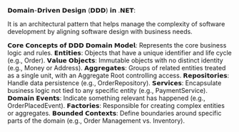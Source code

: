 𝗗𝗼𝗺𝗮𝗶𝗻-𝗗𝗿𝗶𝘃𝗲𝗻 𝗗𝗲𝘀𝗶𝗴𝗻 (𝗗𝗗𝗗) 𝗶𝗻 .𝗡𝗘𝗧:

It is an architectural pattern that helps manage the complexity of software development by aligning software design with business needs. 

𝗖𝗼𝗿𝗲 𝗖𝗼𝗻𝗰𝗲𝗽𝘁𝘀 𝗼𝗳 𝗗𝗗𝗗
𝗗𝗼𝗺𝗮𝗶𝗻 𝗠𝗼𝗱𝗲𝗹: Represents the core business logic and rules.
𝗘𝗻𝘁𝗶𝘁𝗶𝗲𝘀: Objects that have a unique identifier and life cycle (e.g., Order).
𝗩𝗮𝗹𝘂𝗲 𝗢𝗯𝗷𝗲𝗰𝘁𝘀: Immutable objects with no distinct identity (e.g., Money or Address).
𝗔𝗴𝗴𝗿𝗲𝗴𝗮𝘁𝗲𝘀: Groups of related entities treated as a single unit, with an Aggregate Root controlling access.
𝗥𝗲𝗽𝗼𝘀𝗶𝘁𝗼𝗿𝗶𝗲𝘀: Handle data persistence (e.g., OrderRepository).
𝗦𝗲𝗿𝘃𝗶𝗰𝗲𝘀: Encapsulate business logic not tied to any specific entity (e.g., PaymentService).
𝗗𝗼𝗺𝗮𝗶𝗻 𝗘𝘃𝗲𝗻𝘁𝘀: Indicate something relevant has happened (e.g., OrderPlacedEvent).
𝗙𝗮𝗰𝘁𝗼𝗿𝗶𝗲𝘀: Responsible for creating complex entities or aggregates.
𝗕𝗼𝘂𝗻𝗱𝗲𝗱 𝗖𝗼𝗻𝘁𝗲𝘅𝘁𝘀: Define boundaries around specific parts of the domain (e.g., Order Management vs. Inventory).
